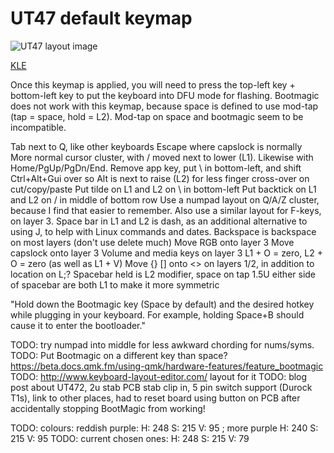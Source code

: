# UT47 default keymap

![UT47 layout image](https://i.imgur.com/Tsz5qsF.png)

[KLE](http://www.keyboard-layout-editor.com/##@@_y:0%3B&=Esc&=Q&=W&=E&=R&=T&=Y&=U&=I&=O&=P&_w:1.5%3B&=Back%20Space&_x:0.25&a:4&f:4&w:4&h:4&d:true%3B&=%3Cb%3EGNAP!%3C%2F%2Fb%3E%3Cp%3E%3Cp%3EMinimum%20stagger%3Cp%3E47%20key%20layout%3B&@_a:7&f:3&w:1.25%3B&=Tab&=A&=S&=D&=F&=G&=H&=J&=K&=L&=%2F%3B&_w:1.25%3B&=%27%3B&@_w:1.5%3B&=Shift&=Z&=X&=C&=V&=B&=N&=M&=,&=.&=%2F%2F&=Return%3B&@=Ctrl&=Alt&=Super&=Menu&_w:1.25%3B&=%2F&dArr%2F%3B&_w:2%3B&=&_w:1.25%3B&=%2F&uArr%2F%3B&=%2F&larr%2F%3B&=%2F&darr%2F%3B&=%2F&uarr%2F%3B&=%2F&rarr%2F%3B%3B&=undefined)

Once this keymap is applied, you will need to press the top-left key + bottom-left key to put the keyboard into DFU mode for flashing. Bootmagic does not work with this keymap, because space is defined to use mod-tap (tap = space, hold = L2). Mod-tap on space and bootmagic seem to be incompatible.

Tab next to Q, like other keyboards
Escape where capslock is normally
More normal cursor cluster, with / moved next to lower (L1). Likewise with Home/PgUp/PgDn/End.
Remove app key, put \ in bottom-left, and shift Ctrl+Alt+Gui over so Alt is next to raise (L2) for less finger cross-over on cut/copy/paste
Put tilde on L1 and L2 on \ in bottom-left
Put backtick on L1 and L2 on / in middle of bottom row
Use a numpad layout on Q/A/Z cluster, because I find that easier to remember. Also use a similar layout for F-keys, on layer 3.
Space bar in L1 and L2 is dash, as an additional alternative to using J, to help with Linux commands and dates.
Backspace is backspace on most layers (don't use delete much)
Move RGB onto layer 3
Move capslock onto layer 3
Volume and media keys on layer 3
L1 + O = zero, L2 + O = zero (as well as L1 + V)
Move {} [] onto <> on layers 1/2, in addition to location on L;?
Spacebar held is L2 modifier, space on tap
1.5U either side of spacebar are both L1 to make it more symmetric

"Hold down the Bootmagic key (Space by default) and the desired hotkey while plugging in your keyboard. For example, holding Space+B should cause it to enter the bootloader."

TODO: try numpad into middle for less awkward chording for nums/syms.
TODO: Put Bootmagic on a different key than space? https://beta.docs.qmk.fm/using-qmk/hardware-features/feature_bootmagic
TODO: http://www.keyboard-layout-editor.com/ layout for it
TODO: blog post about UT472, 2u stab PCB stab clip in, 5 pin switch support (Durock T1s), link to other places, had to reset board using button on PCB after accidentally stopping BootMagic from working!

TODO: colours: reddish purple: H: 248 S: 215 V: 95 ; more purple H: 240 S: 215 V: 95
TODO: current chosen ones: H: 248 S: 215 V: 79
